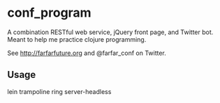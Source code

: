 # conf_program

A combination RESTful web service, jQuery front page, and Twitter bot. Meant to help me practice clojure programming.

See http://farfarfuture.org and @farfar_conf on Twitter.

## Usage

lein trampoline ring server-headless